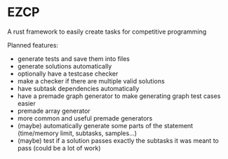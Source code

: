 # EZCP
A rust framework to easily create tasks for competitive programming

Planned features:
- generate tests and save them into files
- generate solutions automatically
- optionally have a testcase checker
- make a checker if there are multiple valid solutions
- have subtask dependencies automatically
- have a premade graph generator to make generating graph test cases easier
- premade array generator
- more common and useful premade generators
- (maybe) automatically generate some parts of the statement (time/memory limit, subtasks, samples...)
- (maybe) test if a solution passes exactly the subtasks it was meant to pass (could be a lot of work)
